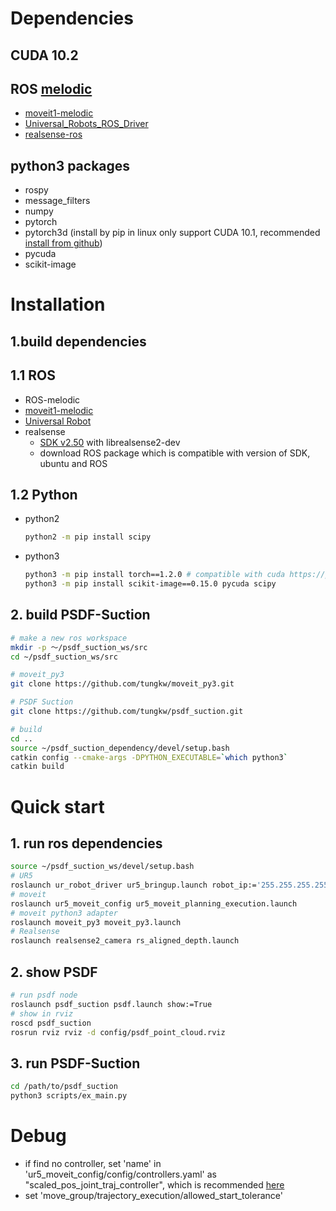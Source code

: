 
# Dependencies
## CUDA 10.2
## ROS [melodic](http://wiki.ros.org/melodic)
  - [moveit1-melodic](http://docs.ros.org/en/melodic/api/moveit_tutorials/html/index.html)
  - [Universal_Robots_ROS_Driver](https://github.com/UniversalRobots/Universal_Robots_ROS_Driver)
  - [realsense-ros](https://github.com/IntelRealSense/realsense-ros#installation-instructions)

## python3 packages
* rospy
* message_filters
* numpy
* pytorch
* pytorch3d (install by pip in linux only support CUDA 10.1, recommended [install from github](https://github.com/facebookresearch/pytorch3d/blob/master/INSTALL.md#building--installing-from-source))
* pycuda
* scikit-image

# Installation

## 1.build dependencies
## 1.1 ROS
- ROS-melodic
- [moveit1-melodic](http://docs.ros.org/en/melodic/api/moveit_tutorials/html/doc/getting_started/getting_started.html#install-moveit)
- [Universal Robot](https://github.com/UniversalRobots/Universal_Robots_ROS_Driver)
- realsense
  - [SDK v2.50](https://github.com/IntelRealSense/librealsense/blob/master/doc/distribution_linux.md) with librealsense2-dev
  - download ROS package which is compatible with version of SDK, ubuntu and ROS
## 1.2 Python
- python2
  ```bash
  python2 -m pip install scipy
  ```
- python3
  ```bash
  python3 -m pip install torch==1.2.0 # compatible with cuda https://pytorch.org/get-started/previous-versions/
  python3 -m pip install scikit-image==0.15.0 pycuda scipy
  ```

## 2. build PSDF-Suction 
```bash
# make a new ros workspace
mkdir -p ～/psdf_suction_ws/src
cd ~/psdf_suction_ws/src

# moveit_py3
git clone https://github.com/tungkw/moveit_py3.git

# PSDF Suction
git clone https://github.com/tungkw/psdf_suction.git

# build
cd ..
source ~/psdf_suction_dependency/devel/setup.bash
catkin config --cmake-args -DPYTHON_EXECUTABLE=`which python3`
catkin build
```

# Quick start

## 1. run ros dependencies
```bash
source ~/psdf_suction_ws/devel/setup.bash
# UR5
roslaunch ur_robot_driver ur5_bringup.launch robot_ip:='255.255.255.255'
# moveit
roslaunch ur5_moveit_config ur5_moveit_planning_execution.launch
# moveit python3 adapter
roslaunch moveit_py3 moveit_py3.launch
# Realsense
roslaunch realsense2_camera rs_aligned_depth.launch
```

## 2. show PSDF
```bash
# run psdf node
roslaunch psdf_suction psdf.launch show:=True
# show in rviz
roscd psdf_suction
rosrun rviz rviz -d config/psdf_point_cloud.rviz
```

## 3. run PSDF-Suction
```bash
cd /path/to/psdf_suction
python3 scripts/ex_main.py
```

# Debug

- if find no controller, set 'name' in 'ur5_moveit_config/config/controllers.yaml' as "scaled_pos_joint_traj_controller", which is recommended [here](https://github.com/UniversalRobots/Universal_Robots_ROS_Driver/issues/55#issuecomment-562215033)
- set 'move_group/trajectory_execution/allowed_start_tolerance'